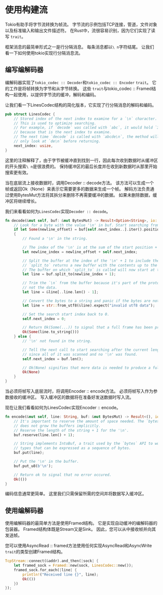 # 使用构建流

Tokio有助手将字节流转换为帧流。 字节流的示例包括TCP连接，管道，文件对象以及标准输入和输出文件描述符。 在Rust中，流很容易识别，因为它们实现了读写 `trait`。

框架消息的最简单形式之一是行分隔消息。 每条消息都以`\ n`字符结尾。 让我们看一下如何使用tokio实现行分隔消息流。

## 编写编解码器

编解码器实现了`tokio_codec :: Decoder`和`tokio_codec :: Encoder` `trait`。 它的工作是将帧转换为字节和从字节转换。 这些 `trait`与tokio_codec :: Framed结构一起使用，以提供字节流的缓冲，解码和编码。

让我们看一下LinesCodec结构的简化版本，它实现了行分隔消息的解码和编码。

```rust
pub struct LinesCodec {
    // Stored index of the next index to examine for a `\n` character.
    // This is used to optimize searching.
    // For example, if `decode` was called with `abc`, it would hold `3`,
    // because that is the next index to examine.
    // The next time `decode` is called with `abcde\n`, the method will
    // only look at `de\n` before returning.
    next_index: usize,
}
```

这里的注释解释了，由于字节被缓冲直到找到一行，因此每次收到数据时从缓冲区的开头搜索`\ n`是很浪费的。 保持缓冲区的最后长度并在收到新数据时从那里开始搜索更有效。

当在底层流上接收数据时，调用Decoder :: decode方法。 该方法可以生成一个帧或返回Ok（None）来表示它需要更多的数据来生成一个帧。 解码方法负责通过使用BytesMut方法将其拆分来删除不再需要缓冲的数据。 如果未删除数据，缓冲区将继续增长。

我们来看看如何为`LinesCodec`实现`Decoder :: decode`。

```rust
fn decode(&mut self, buf: &mut BytesMut) -> Result<Option<String>, io::Error> {
    // Look for a byte with the value '\n' in buf. Start searching from the search start index.
    if let Some(newline_offset) = buf[self.next_index..].iter().position(|b| *b == b'\n')
    {
        // Found a '\n' in the string.

        // The index of the '\n' is at the sum of the start position + the offset found.
        let newline_index = newline_offset + self.next_index;

        // Split the buffer at the index of the '\n' + 1 to include the '\n'.
        // `split_to` returns a new buffer with the contents up to the index.
        // The buffer on which `split_to` is called will now start at this index.
        let line = buf.split_to(newline_index + 1);

        // Trim the `\n` from the buffer because it's part of the protocol,
        // not the data.
        let line = &line[..line.len() - 1];

        // Convert the bytes to a string and panic if the bytes are not valid utf-8.
        let line = str::from_utf8(&line).expect("invalid utf8 data");

        // Set the search start index back to 0.
        self.next_index = 0;

        // Return Ok(Some(...)) to signal that a full frame has been produced.
        Ok(Some(line.to_string()))
    } else {
        // '\n' not found in the string.

        // Tell the next call to start searching after the current length of the buffer
        // since all of it was scanned and no '\n' was found.
        self.next_index = buf.len();

        // Ok(None) signifies that more data is needed to produce a full frame.
        Ok(None)
    }
}
```

当必须将帧写入底层流时，将调用Encoder :: encode方法。 必须将帧写入作为参数接收的缓冲区。 写入缓冲区的数据将在准备好发送数据时写入流。

现在让我们看看如何为LinesCodec实现Encoder :: encode。

```rust
fn encode(&mut self, line: String, buf: &mut BytesMut) -> Result<(), io::Error> {
    // It's important to reserve the amount of space needed. The `bytes` API
    // does not grow the buffers implicitly.
    // Reserve the length of the string + 1 for the '\n'.
    buf.reserve(line.len() + 1);

    // String implements IntoBuf, a trait used by the `bytes` API to work with
    // types that can be expressed as a sequence of bytes.
    buf.put(line);

    // Put the '\n' in the buffer.
    buf.put_u8(b'\n');

    // Return ok to signal that no error occured.
    Ok(())
}
```

编码信息通常更简单。 这里我们只需保留所需的空间并将数据写入缓冲区。

## 使用编解码器

使用编解码器的最简单方法是使用Framed结构。 它是实现自动缓冲的编解码器的包装器。 Framed结构体既是Stream又是Sink。 因此，您可以从中接收帧并向其发送帧。

您可以使用AsyncRead :: framed方法使用任何实现AsyncRead和AsyncWrite `trait`的类型创建Framed结构。

```rust
TcpStream::connect(&addr).and_then(|sock| {
    let framed_sock = Framed::new(sock, LinesCodec::new());
    framed_sock.for_each(|line| {
        println!("Received line {}", line);
        Ok(())
    })
});
```